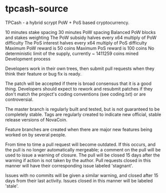 # tpcash-source
TPCash - a hybrid scrypt PoW + PoS based cryptocurrency.

10 minutes stake spacing
30 minutes PoW spacing
Balanced PoW blocks and stakes weighting
The PoW subsidy halves every x64 multiply of PoW difficulty
The PoS interest halves every x64 multiply of PoS difficulty
Maximum PoW reward is 50 coins
Maximum PoS reward is 100 coins
No deterministic limit of the supply, currently ~ 1411259 coins mined
Development process

Developers work in their own trees, then submit pull requests when they think their feature or bug fix is ready.

The patch will be accepted if there is broad consensus that it is a good thing. Developers should expect to rework and resubmit patches if they don't match the project's coding conventions (see coding.txt) or are controversial.

The master branch is regularly built and tested, but is not guaranteed to be completely stable. Tags are regularly created to indicate new official, stable release versions of NovaCoin.

Feature branches are created when there are major new features being worked on by several people.

From time to time a pull request will become outdated. If this occurs, and the pull is no longer automatically mergeable; a comment on the pull will be used to issue a warning of closure. The pull will be closed 15 days after the warning if action is not taken by the author. Pull requests closed in this manner will have their corresponding issue labeled 'stagnant'.

Issues with no commits will be given a similar warning, and closed after 15 days from their last activity. Issues closed in this manner will be labeled 'stale'.

